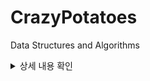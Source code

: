 # CrazyPotatoes
Data Structures and Algorithms

<details>
<summary>상세 내용 확인</summary>
<div markdown="1">

div 에 markdown attribute 를 1 로 
하는 이유는 div 안에서
markdown 을 사용하기 위해서 입니다.


</div>
</details>
